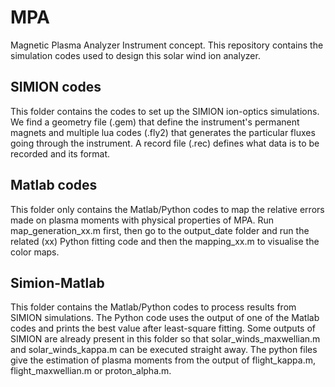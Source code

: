 # MPA
Magnetic Plasma Analyzer Instrument concept. 
This repository contains the simulation codes used to design this solar wind ion analyzer.

## SIMION codes
This folder contains the codes to set up the SIMION ion-optics simulations. We find a geometry file (.gem) that define the instrument's permanent magnets and multiple lua codes (.fly2) that generates the particular fluxes going through the instrument. A record file (.rec) defines what data is to be recorded and its format.

## Matlab codes
This folder only contains the Matlab/Python codes to map the relative errors made on plasma moments with physical properties of MPA. Run map_generation_xx.m first, then go to the output_date folder and run the related (xx) Python fitting code and then the mapping_xx.m to visualise the color maps.

## Simion-Matlab
This folder contains the Matlab/Python codes to process results from SIMION simulations. The Python code uses the output of one of the Matlab codes and prints the best value after least-square fitting. Some outputs of SIMION are already present in this folder so that solar_winds_maxwellian.m and solar_winds_kappa.m can be executed straight away. The python files give the estimation of plasma moments from the output of flight_kappa.m, flight_maxwellian.m or proton_alpha.m. 
